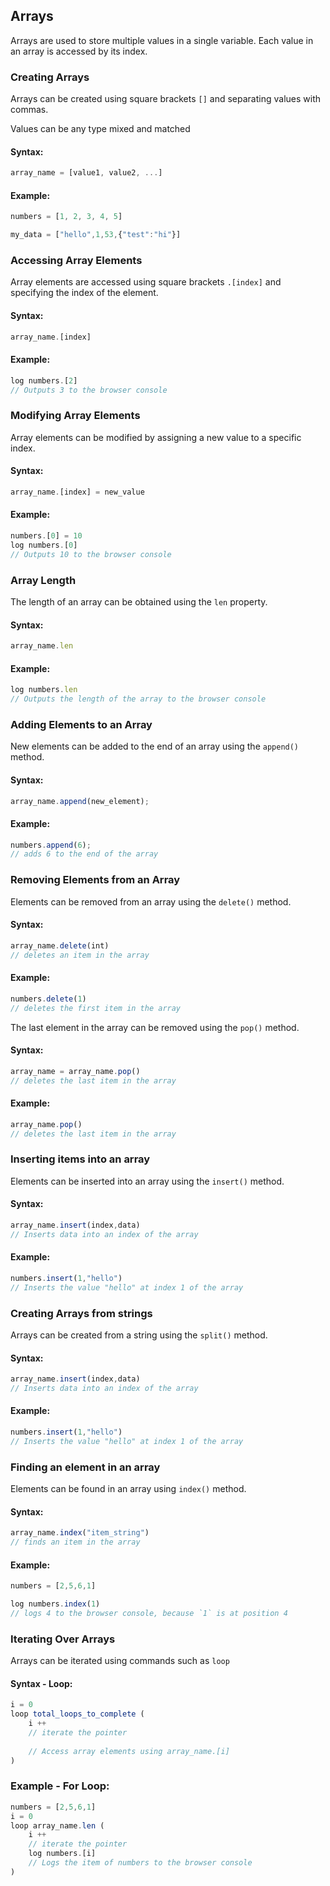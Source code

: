 ## Arrays

Arrays are used to store multiple values in a single variable. Each value in an array is accessed by its index.

### Creating Arrays

Arrays can be created using square brackets `[]` and separating values with commas.

Values can be any type mixed and matched

#### Syntax:

```js
array_name = [value1, value2, ...]
```

#### Example:

```js
numbers = [1, 2, 3, 4, 5]

my_data = ["hello",1,53,{"test":"hi"}]
```

### Accessing Array Elements

Array elements are accessed using square brackets `.[index]` and specifying the index of the element.

#### Syntax:

```js
array_name.[index]
```

#### Example:

```js
log numbers.[2]
// Outputs 3 to the browser console
```

### Modifying Array Elements

Array elements can be modified by assigning a new value to a specific index.

#### Syntax:

```js
array_name.[index] = new_value
```

#### Example:

```js
numbers.[0] = 10
log numbers.[0]
// Outputs 10 to the browser console
```

### Array Length

The length of an array can be obtained using the `len` property.

#### Syntax:

```js
array_name.len
```

#### Example:

```js
log numbers.len
// Outputs the length of the array to the browser console
```

### Adding Elements to an Array

New elements can be added to the end of an array using the `append()` method.

#### Syntax:

```js
array_name.append(new_element);
```

#### Example:

```js
numbers.append(6);
// adds 6 to the end of the array
```

### Removing Elements from an Array

Elements can be removed from an array using the `delete()` method.

#### Syntax:

```js
array_name.delete(int)
// deletes an item in the array
```

#### Example:

```js
numbers.delete(1)
// deletes the first item in the array
```

The last element in the array can be removed using the `pop()` method.

#### Syntax:

```js
array_name = array_name.pop()
// deletes the last item in the array
```

#### Example:

```js
array_name.pop()
// deletes the last item in the array
```

### Inserting items into an array

Elements can be inserted into an array using the `insert()` method.

#### Syntax:

```js
array_name.insert(index,data)
// Inserts data into an index of the array
```

#### Example:

```js
numbers.insert(1,"hello")
// Inserts the value "hello" at index 1 of the array
```

### Creating Arrays from strings

Arrays can be created from a string using the `split()` method.

#### Syntax:

```js
array_name.insert(index,data)
// Inserts data into an index of the array
```

#### Example:

```js
numbers.insert(1,"hello")
// Inserts the value "hello" at index 1 of the array
```

### Finding an element in an array

Elements can be found in an array using `index()` method.

#### Syntax:

```js
array_name.index("item_string")
// finds an item in the array
```

#### Example:

```js
numbers = [2,5,6,1]

log numbers.index(1)
// logs 4 to the browser console, because `1` is at position 4
```

### Iterating Over Arrays

Arrays can be iterated using commands such as `loop`

#### Syntax - Loop:

```js
i = 0
loop total_loops_to_complete (
    i ++
    // iterate the pointer
    
    // Access array elements using array_name.[i]
)
```

### Example - For Loop:

```js
numbers = [2,5,6,1]
i = 0
loop array_name.len (
    i ++
    // iterate the pointer
    log numbers.[i]
    // Logs the item of numbers to the browser console
)
```
